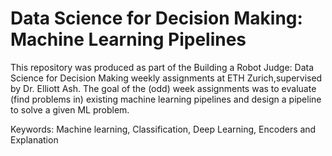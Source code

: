 # Data Science for Decision Making: Machine Learning Pipelines

This repository was produced as part of the Building a Robot Judge: Data Science for Decision Making weekly assignments at ETH Zurich,supervised by Dr. Elliott Ash. The goal of the (odd) week assignments was to evaluate (find problems in) existing machine learning pipelines and design a pipeline to solve a given ML problem.

Keywords: Machine learning, Classification, Deep Learning, Encoders and Explanation
